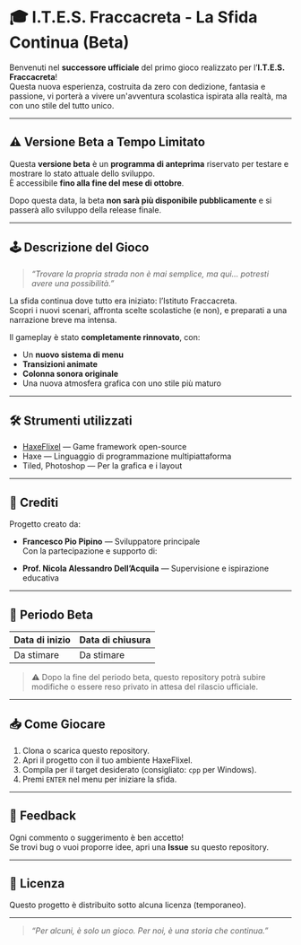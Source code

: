 # 🎓 I.T.E.S. Fraccacreta - La Sfida Continua (Beta)

Benvenuti nel **successore ufficiale** del primo gioco realizzato per l’**I.T.E.S. Fraccacreta**!  
Questa nuova esperienza, costruita da zero con dedizione, fantasia e passione, vi porterà a vivere un'avventura scolastica ispirata alla realtà, ma con uno stile del tutto unico.

---

## ⚠️ Versione Beta a Tempo Limitato

Questa **versione beta** è un **programma di anteprima** riservato per testare e mostrare lo stato attuale dello sviluppo.  
È accessibile **fino alla fine del mese di ottobre**.

Dopo questa data, la beta **non sarà più disponibile pubblicamente** e si passerà allo sviluppo della release finale.

---

## 🕹️ Descrizione del Gioco

> _“Trovare la propria strada non è mai semplice, ma qui... potresti avere una possibilità.”_

La sfida continua dove tutto era iniziato: l’Istituto Fraccacreta.  
Scopri i nuovi scenari, affronta scelte scolastiche (e non), e preparati a una narrazione breve ma intensa.

Il gameplay è stato **completamente rinnovato**, con:
- Un **nuovo sistema di menu**
- **Transizioni animate**
- **Colonna sonora originale**
- Una nuova atmosfera grafica con uno stile più maturo

---

## 🛠️ Strumenti utilizzati

- [HaxeFlixel](https://haxeflixel.com/) — Game framework open-source
- Haxe — Linguaggio di programmazione multipiattaforma
- Tiled, Photoshop — Per la grafica e i layout

---

## 👤 Crediti

Progetto creato da:

- **Francesco Pio Pipino** — Sviluppatore principale  
Con la partecipazione e supporto di:

- **Prof. Nicola Alessandro Dell’Acquila** — Supervisione e ispirazione educativa

---

## 📅 Periodo Beta

| Data di inizio | Data di chiusura |
|----------------|------------------|
| Da stimare     | Da stimare       |

> ⚠️ Dopo la fine del periodo beta, questo repository potrà subire modifiche o essere reso privato in attesa del rilascio ufficiale.

---

## 📥 Come Giocare

1. Clona o scarica questo repository.
2. Apri il progetto con il tuo ambiente HaxeFlixel.
3. Compila per il target desiderato (consigliato: `cpp` per Windows).
4. Premi `ENTER` nel menu per iniziare la sfida.

---

## 💬 Feedback

Ogni commento o suggerimento è ben accetto!  
Se trovi bug o vuoi proporre idee, apri una **Issue** su questo repository.

---

## 📜 Licenza

Questo progetto è distribuito sotto alcuna licenza (temporaneo).

---

> _“Per alcuni, è solo un gioco. Per noi, è una storia che continua.”_
